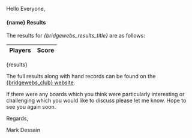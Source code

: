 
Hello Everyone,

#### {name} Results

The results for _{bridgewebs_results_title}_ are as follows:

|Players                         | Score  | 	
|--------------------------------|--------|
{results}

The full results along with hand records can be found on the [{bridgewebs_club} website](http://www.bridgewebs.com/cgi-bin/bwoi/bw.cgi?pid=display_rank&event={session_id}&club={bridgewebs_club}).

If there were any boards which you think were particularly interesting or challenging which you would like to discuss please let me know. Hope to see you again soon.

Regards,

Mark Dessain
